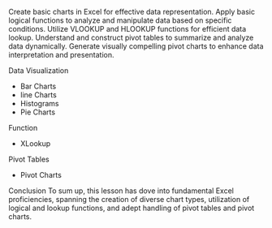 

Create basic charts in Excel for effective data representation.
Apply basic logical functions to analyze and manipulate data based on specific conditions.
Utilize VLOOKUP and HLOOKUP functions for efficient data lookup.
Understand and construct pivot tables to summarize and analyze data dynamically.
Generate visually compelling pivot charts to enhance data interpretation and presentation. 



Data Visualization
- Bar Charts
- line Charts
- Histograms
- Pie Charts

Function 
- XLookup
    
Pivot Tables
- Pivot Charts




Conclusion
To sum up, this lesson has dove into fundamental Excel proficiencies, spanning the creation of diverse chart types, utilization of logical and lookup functions, and adept handling of pivot tables and pivot charts.